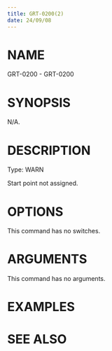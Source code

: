 ```yaml
---
title: GRT-0200(2)
date: 24/09/08
---
```


# NAME

GRT-0200 - GRT-0200

# SYNOPSIS

N/A.

# DESCRIPTION

Type: WARN

Start point not assigned.

# OPTIONS

This command has no switches.

# ARGUMENTS

This command has no arguments.

# EXAMPLES

# SEE ALSO
